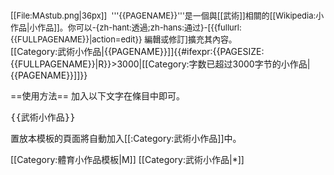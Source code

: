 <div class="notice metadata" id="stub" style="font-size: small;">[[File:MAstub.png|36px]]&nbsp;&nbsp;'''{{PAGENAME}}'''是一個與[[武術]]相關的[[Wikipedia:小作品|小作品]]。你可以-{zh-hant:透過;zh-hans:通过}-<span class="plainlinks">[{{fullurl:{{FULLPAGENAME}}|action=edit}} 編輯或修訂]</span>擴充其內容。</div><includeonly>[[Category:武術小作品|{{PAGENAME}}]]{{#ifexpr:{{PAGESIZE:{{FULLPAGENAME}}|R}}>3000|[[Category:字数已超过3000字节的小作品|{{PAGENAME}}]]}}</includeonly><noinclude>

==使用方法==
加入以下文字在條目中即可。
<pre>{{武術小作品}}</pre>

置放本模板的頁面將自動加入[[:Category:武術小作品]]中。

[[Category:體育小作品模板|M]]
[[Category:武術小作品|*]]

</noinclude>